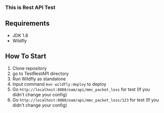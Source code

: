 ### This is Rest API Test

## Requirements

- JDK 1.8
- Wildfly

## How To Start

1. Clone repository
2. go to TestRestAPI directory
3. Run Wildfly as standalone
4. Input command `mvn wildfly:deploy` to deploy
5. Go `http://localhost:8080/oam/api/mmc_packet_loss` for test (If you didn't change your config)
6. Go `http://localhost:8080/oam/api/mmc_packet_loss/123` for test (If you didn't change your config)  

